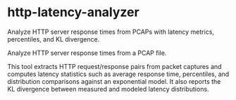 # http-latency-analyzer
Analyze HTTP server response times from PCAPs with latency metrics, percentiles, and KL divergence.

Analyze HTTP server response times from a PCAP file.

This tool extracts HTTP request/response pairs from packet captures and computes
latency statistics such as average response time, percentiles, and distribution
comparisons against an exponential model. It also reports the KL divergence
between measured and modeled latency distributions.
